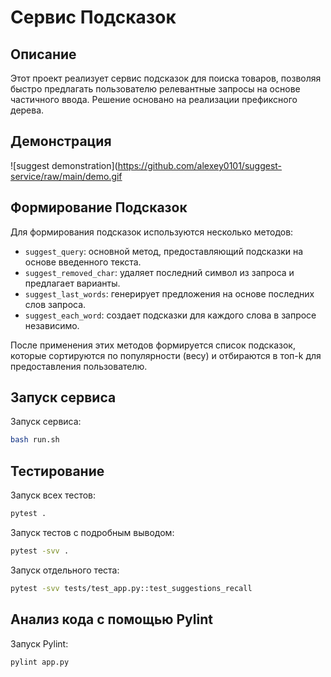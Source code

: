 # Сервис Подсказок

## Описание

Этот проект реализует сервис подсказок для поиска товаров, позволяя быстро предлагать пользователю релевантные запросы на основе частичного ввода. Решение основано на реализации префиксного дерева.

## Демонстрация

![suggest demonstration](https://github.com/alexey0101/suggest-service/raw/main/demo.gif

## Формирование Подсказок

Для формирования подсказок используются несколько методов:

- `suggest_query`: основной метод, предоставляющий подсказки на основе введенного текста.
- `suggest_removed_char`: удаляет последний символ из запроса и предлагает варианты.
- `suggest_last_words`: генерирует предложения на основе последних слов запроса.
- `suggest_each_word`: создает подсказки для каждого слова в запросе независимо.

После применения этих методов формируется список подсказок, которые сортируются по популярности (весу) и отбираются в топ-k для предоставления пользователю.

## Запуск сервиса

Запуск сервиса:

```bash
bash run.sh
```

## Тестирование

Запуск всех тестов:

```bash
pytest .
```

Запуск тестов с подробным выводом:

```bash
pytest -svv .
```

Запуск отдельного теста:

```bash
pytest -svv tests/test_app.py::test_suggestions_recall
```

## Анализ кода с помощью Pylint

Запуск Pylint:

```bash
pylint app.py
```

